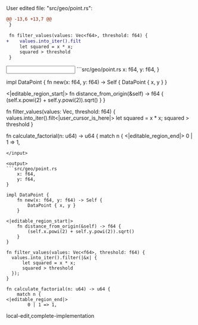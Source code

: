 <events>
User edited file: "src/geo/point.rs":

```diff
@@ -13,6 +13,7 @@
 }

 fn filter_values(values: Vec<f64>, threshold: f64) {
+    values.into_iter().filt
     let squared = x * x;
     squared > threshold
 }
```
</events>

<input>
```src/geo/point.rs
    x: f64,
    y: f64,
}

impl DataPoint {
    fn new(x: f64, y: f64) -> Self {
        DataPoint { x, y }
    }

<|editable_region_start|>
    fn distance_from_origin(&self) -> f64 {
        (self.x.powi(2) + self.y.powi(2)).sqrt()
    }
}

fn filter_values(values: Vec<f64>, threshold: f64) {
    values.into_iter().filt<|user_cursor_is_here|>
    let squared = x * x;
    squared > threshold
}

fn calculate_factorial(n: u64) -> u64 {
    match n {
<|editable_region_end|>
        0 | 1 => 1,
```
</input>

<output>
```src/geo/point.rs
    x: f64,
    y: f64,
}

impl DataPoint {
    fn new(x: f64, y: f64) -> Self {
        DataPoint { x, y }
    }

<|editable_region_start|>
    fn distance_from_origin(&self) -> f64 {
        (self.x.powi(2) + self.y.powi(2)).sqrt()
    }
}

fn filter_values(values: Vec<f64>, threshold: f64) {
  values.into_iter().filter(|&x| {
      let squared = x * x;
      squared > threshold
  });
}

fn calculate_factorial(n: u64) -> u64 {
    match n {
<|editable_region_end|>
        0 | 1 => 1,
```
</output>

<labels>
local-edit,complete-implementation
</labels>

